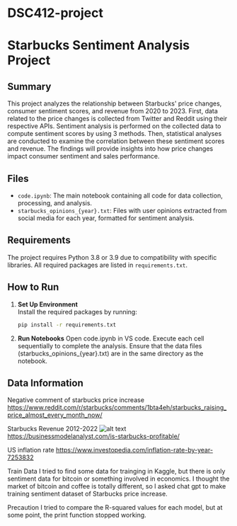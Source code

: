 # DSC412-project
# Starbucks Sentiment Analysis Project

## Summary
This project analyzes the relationship between Starbucks' price changes, consumer sentiment scores, and revenue from 2020 to 2023. First, data related to the price changes is collected from Twitter and Reddit using their respective APIs. Sentiment analysis is performed on the collected data to compute sentiment scores by using 3 methods. Then, statistical analyses are conducted to examine the correlation between these sentiment scores and revenue. The findings will provide insights into how price changes impact consumer sentiment and sales performance. 

## Files
- `code.ipynb`: The main notebook containing all code for data collection, processing, and analysis.
- `starbucks_opinions_{year}.txt`: Files with user opinions extracted from social media for each year, formatted for sentiment analysis.

## Requirements
The project requires Python 3.8 or 3.9 due to compatibility with specific libraries. All required packages are listed in `requirements.txt`.

## How to Run
1. **Set Up Environment**  
   Install the required packages by running:
   ```bash
   pip install -r requirements.txt

2. **Run Notebooks**
    Open code.ipynb in VS code.
    Execute each cell sequentially to complete the analysis.
    Ensure that the data files (starbucks_opinions_{year}.txt) are in the same directory as the notebook.


## Data Information

Negative comment of starbucks price increase
https://www.reddit.com/r/starbucks/comments/1bta4eh/starbucks_raising_price_almost_every_month_now/

Starbucks Revenue 2012-2022
![alt text](image.png)
https://businessmodelanalyst.com/is-starbucks-profitable/

US inflation rate
https://www.investopedia.com/inflation-rate-by-year-7253832

Train Data
I tried to find some data for trainging in Kaggle, but there is only sentiment data for bitcoin or something involved in economics. I thought the market of bitcoin and coffee is totally different, so I asked chat gpt to make training sentiment dataset of Starbucks price increase. 


Precaution
I tried to compare the R-squared values for each model, but at some point, the print function stopped working.
